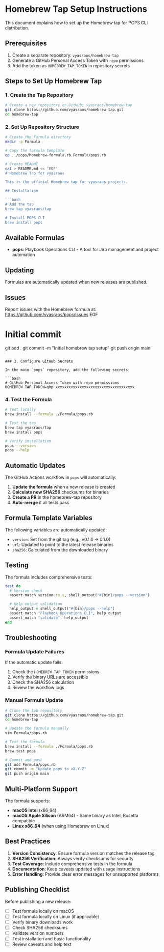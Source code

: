 # Homebrew Tap Setup Instructions

This document explains how to set up the Homebrew tap for POPS CLI distribution.

## Prerequisites

1. Create a separate repository: `vyasraos/homebrew-tap`
2. Generate a GitHub Personal Access Token with `repo` permissions
3. Add the token as `HOMEBREW_TAP_TOKEN` in repository secrets

## Steps to Set Up Homebrew Tap

### 1. Create the Tap Repository

```bash
# Create a new repository on GitHub: vyasraos/homebrew-tap
git clone https://github.com/vyasraos/homebrew-tap.git
cd homebrew-tap
```

### 2. Set Up Repository Structure

```bash
# Create the Formula directory
mkdir -p Formula

# Copy the formula template
cp ../pops/homebrew-formula.rb Formula/pops.rb

# Create README
cat > README.md << 'EOF'
# Homebrew Tap for vyasraos

This is the official Homebrew tap for vyasraos projects.

## Installation

```bash
# Add the tap
brew tap vyasraos/tap

# Install POPS CLI
brew install pops
```

## Available Formulas

- **pops**: Playbook Operations CLI - A tool for Jira management and project automation

## Updating

Formulas are automatically updated when new releases are published.

## Issues

Report issues with the Homebrew formula at: https://github.com/vyasraos/pops/issues
EOF

# Initial commit
git add .
git commit -m "Initial homebrew tap setup"
git push origin main
```

### 3. Configure GitHub Secrets

In the main `pops` repository, add the following secrets:

```bash
# GitHub Personal Access Token with repo permissions
HOMEBREW_TAP_TOKEN=ghp_xxxxxxxxxxxxxxxxxxxxxxxxxxxxxxxxxxxx
```

### 4. Test the Formula

```bash
# Test locally
brew install --formula ./Formula/pops.rb

# Test the tap
brew tap vyasraos/tap
brew install pops

# Verify installation
pops --version
pops --help
```

## Automatic Updates

The GitHub Actions workflow in `pops` will automatically:

1. **Update the formula** when a new release is created
2. **Calculate new SHA256** checksums for binaries
3. **Create a PR** in the homebrew-tap repository
4. **Auto-merge** if all tests pass

## Formula Template Variables

The following variables are automatically updated:

- `version`: Set from the git tag (e.g., v0.1.0 → 0.1.0)
- `url`: Updated to point to the latest release binaries
- `sha256`: Calculated from the downloaded binary

## Testing

The formula includes comprehensive tests:

```ruby
test do
  # Version check
  assert_match version.to_s, shell_output("#{bin}/pops --version")

  # Help output validation
  help_output = shell_output("#{bin}/pops --help")
  assert_match "Playbook Operations CLI", help_output
  assert_match "validate", help_output
end
```

## Troubleshooting

### Formula Update Failures

If the automatic update fails:

1. Check the `HOMEBREW_TAP_TOKEN` permissions
2. Verify the binary URLs are accessible
3. Check the SHA256 calculation
4. Review the workflow logs

### Manual Formula Update

```bash
# Clone the tap repository
git clone https://github.com/vyasraos/homebrew-tap.git
cd homebrew-tap

# Update the formula manually
vim Formula/pops.rb

# Test the formula
brew install --formula ./Formula/pops.rb
brew test pops

# Commit and push
git add Formula/pops.rb
git commit -m "Update pops to vX.Y.Z"
git push origin main
```

## Multi-Platform Support

The formula supports:

- **macOS Intel** (x86_64)
- **macOS Apple Silicon** (ARM64) - Same binary as Intel, Rosetta compatible
- **Linux x86_64** (when using Homebrew on Linux)

## Best Practices

1. **Version Consistency**: Ensure formula version matches the release tag
2. **SHA256 Verification**: Always verify checksums for security
3. **Test Coverage**: Include comprehensive tests in the formula
4. **Documentation**: Keep caveats updated with usage instructions
5. **Error Handling**: Provide clear error messages for unsupported platforms

## Publishing Checklist

Before publishing a new release:

- [ ] Test formula locally on macOS
- [ ] Test formula locally on Linux (if applicable)
- [ ] Verify binary downloads work
- [ ] Check SHA256 checksums
- [ ] Validate version numbers
- [ ] Test installation and basic functionality
- [ ] Review caveats and help text